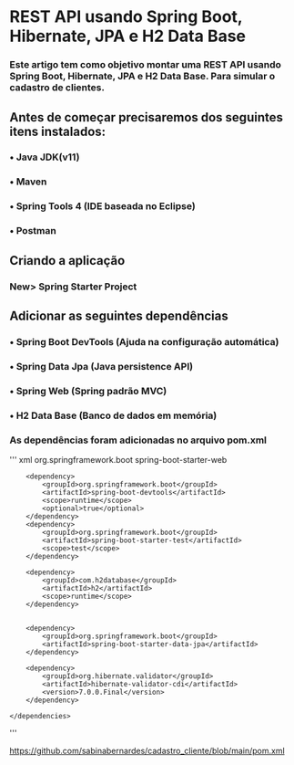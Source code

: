 # REST API usando Spring Boot, Hibernate, JPA e H2 Data Base 

### Este artigo tem como objetivo montar uma REST API usando Spring Boot, Hibernate, JPA e H2 Data Base. Para simular o cadastro de clientes.

## Antes de começar precisaremos dos seguintes itens instalados:
### •	Java JDK(v11)
### •	Maven 
### •	Spring Tools 4 (IDE baseada no Eclipse)
### •	Postman 

## Criando a aplicação

### New> Spring Starter Project

## Adicionar as seguintes dependências 

### •	Spring Boot DevTools (Ajuda na configuração automática)
### •	Spring Data Jpa (Java persistence API)
### •	Spring Web (Spring padrão MVC)
### •	H2 Data Base (Banco de dados em memória)
### As dependências foram adicionadas no arquivo pom.xml

''' xml
<dependencies>
		<dependency>
			<groupId>org.springframework.boot</groupId>
			<artifactId>spring-boot-starter-web</artifactId>
		</dependency>

		<dependency>
			<groupId>org.springframework.boot</groupId>
			<artifactId>spring-boot-devtools</artifactId>
			<scope>runtime</scope>
			<optional>true</optional>
		</dependency>
		<dependency>
			<groupId>org.springframework.boot</groupId>
			<artifactId>spring-boot-starter-test</artifactId>
			<scope>test</scope>
		</dependency>

		<dependency>
			<groupId>com.h2database</groupId>
			<artifactId>h2</artifactId>
			<scope>runtime</scope>
		</dependency>


		<dependency>
			<groupId>org.springframework.boot</groupId>
			<artifactId>spring-boot-starter-data-jpa</artifactId>
		</dependency>

		<dependency>
			<groupId>org.hibernate.validator</groupId>
			<artifactId>hibernate-validator-cdi</artifactId>
			<version>7.0.0.Final</version>
		</dependency>

	</dependencies>
 '''

 https://github.com/sabinabernardes/cadastro_cliente/blob/main/pom.xml

